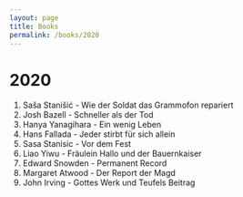 ```yaml
---
layout: page
title: Books
permalink: /books/2020
---
```

# 2020

1. Saša Stanišić - Wie der Soldat das Grammofon repariert
1. Josh Bazell - Schneller als der Tod
1. Hanya Yanagihara - Ein wenig Leben
1. Hans Fallada - Jeder stirbt für sich allein
1. Sasa Stanisic - Vor dem Fest 
1. Liao Yiwu - Fräulein Hallo und der Bauernkaiser
1. Edward Snowden - Permanent Record
1. Margaret Atwood - Der Report der Magd
1. John Irving - Gottes Werk und Teufels Beitrag





